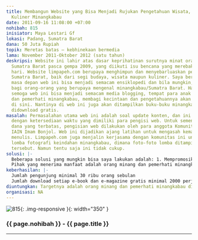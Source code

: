 ```yaml
---
title: Membangun Website yang Bisa Menjadi Rujukan Pengetahuan Wisata, Budaya dan
  Kuliner Minangkabau
date: 2011-09-16 11:08:00 +07:00
nohibah: 815
inisiator: Maya Lestari Gf
lokasi: Padang, Sumatra Barat
dana: 50 Juta Rupiah
topik: Meretas batas – kebhinekaan bermedia
lama: November 2011-Oktober 2012 (satu tahun)
deskripsi: Website ini lahir atas dasar keprihatinan surutnya minat orang-orang terhadap
  Sumatra Barat pasca gempa 2009, yang diikuti isu bencana yang merebak nyaris tiap
  hari. Website limpapeh.com berupaya menghimpun dan menyebarluaskan pengetahuan akan
  Sumatra Barat, baik dari segi budaya, wisata maupun kuliner. Saya bercita-cita di
  masa depan web ini bisa menjadi semacam ensiklopedi dan bila mungkin, referensi
  bagi orang-orang yang berupaya mengenal minangkabau/Sumatra Barat. Harapan lainnya,
  semoga web ini bisa menjadi semacam media blogging, tempat para anak negeri, perantau
  dan pemerhati minangkabau, membagi kecintaan dan pengetahuannya akan minangkabau
  di sini. Nantinya di web ini juga akan ditampilkan buku-buku minangkabau yang bisa
  didownload gratis.
masalah: Permasalahan utama web ini adalah soal update konten, dan ini berkaitan erat
  dengan ketersediaan waktu yang dimiliki para pengisi web. Untuk sementara ini, karena
  dana yang terbatas, pengisian web dilakukan oleh para anggota Komunitas Jurnalistik
  IAIN Imam Bonjol. Web ini dijadikan ajang latihan untuk mengasah kemampuan mereka
  menulis. Limpapeh.com juga menjalin kerjasama dengan komunitas ini untuk mengadakan
  lomba fotografi keindahan minangkabau, dimana foto-foto lomba ditampilkan di web
  tersebut. Namun tentu saja ini tidak cukup.
solusi: |-
  Beberapa solusi yang mungkin bisa saya lakukan adalah: 1. Mempromosikan web ini dengan menggelar lomba fotografi dan membuat artikel menarik tentang Minangkabau, dimana pemenang favorit atau terbaik dipilih setiap bulan. 2. Mempekerjakan seorang web ilustrator yang bisa membuat tampilan-tampilan iklan (lomba, produk, dll) semenarik mungkin 3. Bekerjasama dengan media cetak lokal dalam hal promosi dan konten 4. Hal lainnya mempromosikan web di berbagai media sosial, dan untuk ini saya memerlukan orang yang bisa rutin melakukannya, selain juga rutin mengisi web. 5. Menyediakan majalah majalah elektronik dan ebook dari penulis minangkabau, gratis.
  Pihak yang menerima manfaat adalah orang minang dan pemerhati minangkabau di seluruh dunia.
keberhasilan: |-
  Jumlah pengunjung minimal 30 ribu orang sebulan
  Jumlah download setiap e-book dan e-magazine gratis minimal 2000 perjudul/edisinya.
diuntungkan: Targetnya adalah orang minang dan pemerhati minangkabau di seluruh dunia
organisasi: NA
---
```


![815](/static/img/hibahcmb/815.png){: .img-responsive }{: width="350" }

### {{ page.nohibah }} - {{ page.title }}

---
